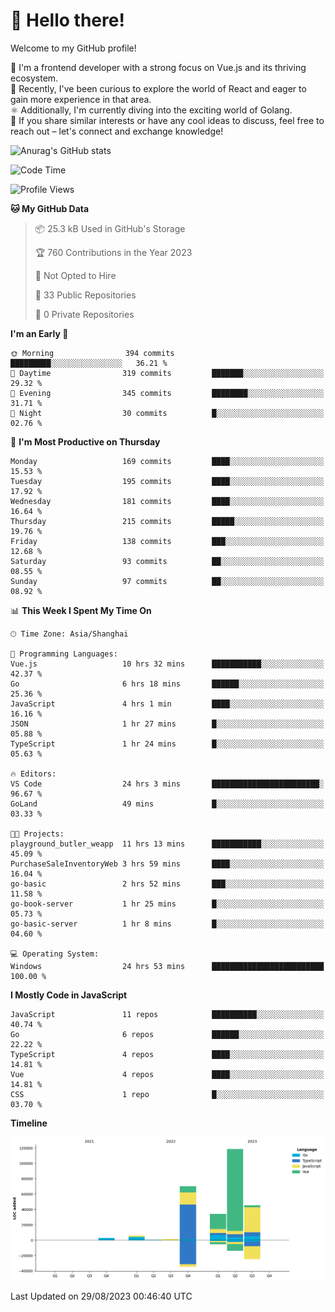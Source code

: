 # 👋 Hello there!

Welcome to my GitHub profile!

🤑 I'm a frontend developer with a strong focus on Vue.js and its thriving ecosystem.    
🌱 Recently, I've been curious to explore the world of React and eager to gain more experience in that area.   
⚛️ Additionally, I'm currently diving into the exciting world of Golang.   
🚀 If you share similar interests or have any cool ideas to discuss, feel free to reach out – let's connect and exchange knowledge!    

![Anurag's GitHub stats](https://github-readme-stats.vercel.app/api?username=huangyul&show_icons=true&&title_color=fff&icon_color=79ff97&text_color=9f9f9f&bg_color=151515&count_private=true)

<!--START_SECTION:waka-->
![Code Time](http://img.shields.io/badge/Code%20Time-400%20hrs%2038%20mins-blue)

![Profile Views](http://img.shields.io/badge/Profile%20Views-0-blue)

**🐱 My GitHub Data** 

> 📦 25.3 kB Used in GitHub's Storage 
 > 
> 🏆 760 Contributions in the Year 2023
 > 
> 🚫 Not Opted to Hire
 > 
> 📜 33 Public Repositories 
 > 
> 🔑 0 Private Repositories 
 > 
**I'm an Early 🐤** 

```text
🌞 Morning                394 commits         █████████░░░░░░░░░░░░░░░░   36.21 % 
🌆 Daytime                319 commits         ███████░░░░░░░░░░░░░░░░░░   29.32 % 
🌃 Evening                345 commits         ████████░░░░░░░░░░░░░░░░░   31.71 % 
🌙 Night                  30 commits          █░░░░░░░░░░░░░░░░░░░░░░░░   02.76 % 
```
📅 **I'm Most Productive on Thursday** 

```text
Monday                   169 commits         ████░░░░░░░░░░░░░░░░░░░░░   15.53 % 
Tuesday                  195 commits         ████░░░░░░░░░░░░░░░░░░░░░   17.92 % 
Wednesday                181 commits         ████░░░░░░░░░░░░░░░░░░░░░   16.64 % 
Thursday                 215 commits         █████░░░░░░░░░░░░░░░░░░░░   19.76 % 
Friday                   138 commits         ███░░░░░░░░░░░░░░░░░░░░░░   12.68 % 
Saturday                 93 commits          ██░░░░░░░░░░░░░░░░░░░░░░░   08.55 % 
Sunday                   97 commits          ██░░░░░░░░░░░░░░░░░░░░░░░   08.92 % 
```


📊 **This Week I Spent My Time On** 

```text
🕑︎ Time Zone: Asia/Shanghai

💬 Programming Languages: 
Vue.js                   10 hrs 32 mins      ███████████░░░░░░░░░░░░░░   42.37 % 
Go                       6 hrs 18 mins       ██████░░░░░░░░░░░░░░░░░░░   25.36 % 
JavaScript               4 hrs 1 min         ████░░░░░░░░░░░░░░░░░░░░░   16.16 % 
JSON                     1 hr 27 mins        █░░░░░░░░░░░░░░░░░░░░░░░░   05.88 % 
TypeScript               1 hr 24 mins        █░░░░░░░░░░░░░░░░░░░░░░░░   05.63 % 

🔥 Editors: 
VS Code                  24 hrs 3 mins       ████████████████████████░   96.67 % 
GoLand                   49 mins             █░░░░░░░░░░░░░░░░░░░░░░░░   03.33 % 

🐱‍💻 Projects: 
playground_butler_weapp  11 hrs 13 mins      ███████████░░░░░░░░░░░░░░   45.09 % 
PurchaseSaleInventoryWeb 3 hrs 59 mins       ████░░░░░░░░░░░░░░░░░░░░░   16.04 % 
go-basic                 2 hrs 52 mins       ███░░░░░░░░░░░░░░░░░░░░░░   11.58 % 
go-book-server           1 hr 25 mins        █░░░░░░░░░░░░░░░░░░░░░░░░   05.73 % 
go-basic-server          1 hr 8 mins         █░░░░░░░░░░░░░░░░░░░░░░░░   04.60 % 

💻 Operating System: 
Windows                  24 hrs 53 mins      █████████████████████████   100.00 % 
```

**I Mostly Code in JavaScript** 

```text
JavaScript               11 repos            ██████████░░░░░░░░░░░░░░░   40.74 % 
Go                       6 repos             ██████░░░░░░░░░░░░░░░░░░░   22.22 % 
TypeScript               4 repos             ████░░░░░░░░░░░░░░░░░░░░░   14.81 % 
Vue                      4 repos             ████░░░░░░░░░░░░░░░░░░░░░   14.81 % 
CSS                      1 repo              █░░░░░░░░░░░░░░░░░░░░░░░░   03.70 % 
```



**Timeline**

![Lines of Code chart](https://raw.githubusercontent.com/huangyul/huangyul/main/assets/bar_graph.png)


 Last Updated on 29/08/2023 00:46:40 UTC
<!--END_SECTION:waka-->
